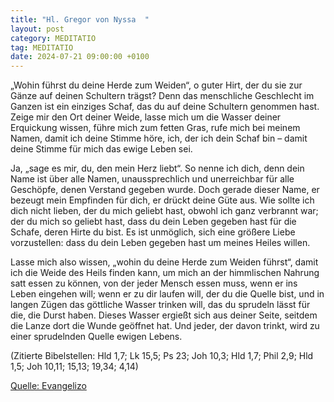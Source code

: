 ```yaml
---
title: "Hl. Gregor von Nyssa  "
layout: post
category: MEDITATIO
tag: MEDITATIO
date: 2024-07-21 09:00:00 +0100
---
```

„Wohin führst du deine Herde zum Weiden“, o guter Hirt, der du sie zur Gänze auf deinen Schultern trägst? Denn das menschliche Geschlecht im Ganzen ist ein einziges Schaf, das du auf deine Schultern genommen hast. Zeige mir den Ort deiner Weide, lasse mich um die Wasser deiner Erquickung wissen, führe mich zum fetten Gras, rufe mich bei meinem Namen, damit ich deine Stimme höre, ich, der ich dein Schaf bin – damit deine Stimme für mich das ewige Leben sei.<!--more-->

Ja, „sage es mir, du, den mein Herz liebt“. So nenne ich dich, denn dein Name ist über alle Namen, unaussprechlich und unerreichbar für alle Geschöpfe, denen Verstand gegeben wurde. Doch gerade dieser Name, er bezeugt mein Empfinden für dich, er drückt deine Güte aus. Wie sollte ich dich nicht lieben, der du mich geliebt hast, obwohl ich ganz verbrannt war; der du mich so geliebt hast, dass du dein Leben gegeben hast für die Schafe, deren Hirte du bist. Es ist unmöglich, sich eine größere Liebe vorzustellen: dass du dein Leben gegeben hast um meines Heiles willen.

Lasse mich also wissen, „wohin du deine Herde zum Weiden führst“, damit ich die Weide des Heils finden kann, um mich an der himmlischen Nahrung satt essen zu können, von der jeder Mensch essen muss, wenn er ins Leben eingehen will; wenn er zu dir laufen will, der du die Quelle bist, und in langen Zügen das göttliche Wasser trinken will, das du sprudeln lässt für die, die Durst haben. Dieses Wasser ergießt sich aus deiner Seite, seitdem die Lanze dort die Wunde geöffnet hat. Und jeder, der davon trinkt, wird zu einer sprudelnden Quelle ewigen Lebens.

(Zitierte Bibelstellen: Hld 1,7; Lk 15,5; Ps 23; Joh 10,3; Hld 1,7; Phil 2,9; Hld 1,5; Joh 10,11; 15,13; 19,34; 4,14)


[Quelle: Evangelizo](https://evangeliumtagfuertag.org/DE/gospel)
